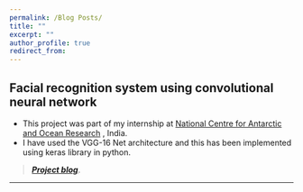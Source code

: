 ```yaml
---
permalink: /Blog Posts/
title: ""
excerpt: ""
author_profile: true
redirect_from: 
---
```

## Facial recognition system using convolutional neural network 

* This project was part of my internship at [National Centre for Antarctic and Ocean Research](http://www.ncaor.gov.in/) , India. 
* I have used the VGG-16 Net architecture and this has been implemented using keras library in python.

> [**_Project blog_**](https://anirudhk686.github.io/facial_recognition/).

***
